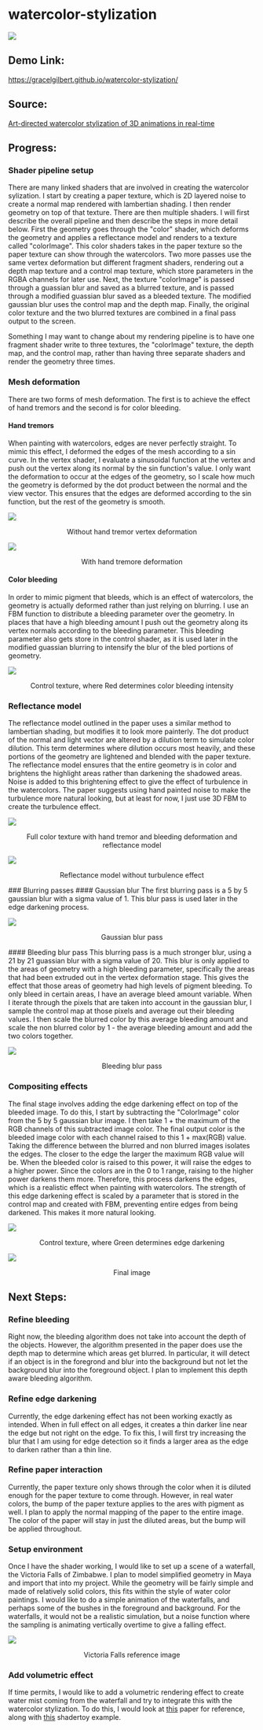 # watercolor-stylization

![](Images/Cover.png)

## Demo Link:
https://gracelgilbert.github.io/watercolor-stylization/

## Source:
[Art-directed watercolor stylization of 3D animations in real-time](Sources/Art-directed_watercolor_stylization_of_3D_animations_in_real-time.pdf)

## Progress:
### Shader pipeline setup
There are many linked shaders that are involved in creating the watercolor sylization. I start by creating a paper texture, which is 2D layered noise to create a normal map rendered with lambertian shading. I then render geometry on top of that texture.  There are then multiple shaders. I will first describe the overall pipeline and then describe the steps in more detail below.  First the geometry goes through the "color" shader, which deforms the geometry and applies a reflectance model and renders to a texture called "colorImage".  This color shaders takes in the paper texture so the paper texture can show through the watercolors. Two more passes use the same vertex deformation but different fragment shaders, rendering out a depth map texture and a control map texture, which store parameters in the RGBA channels for later use.  Next, the texture "colorImage" is passed through a guassian blur and saved as a blurred texture, and is passed through a modified guassian blur saved as a bleeded texture. The modified gaussian blur uses the control map and the depth map. Finally, the original color texture and the two blurred textures are combined in a final pass output to the screen.

Something I may want to change about my rendering pipeline is to have one fragment shader write to three textures, the "colorImage" texture, the depth map, and the control map, rather than having three separate shaders and render the geometry three times.  

### Mesh deformation
There are two forms of mesh deformation.  The first is to achieve the effect of hand tremors and the second is for color bleeding.
#### Hand tremors
When painting with watercolors, edges are never perfectly straight. To mimic this effect, I deformed the edges of the mesh according to a sin curve. In the vertex shader, I evaluate a sinusoidal function at the vertex and push out the vertex along its normal by the sin function's value. I only want the deformation to occur at the edges of the geometry, so I scale how much the geometry is deformed by the dot product between the normal and the view vector. This ensures that the edges are deformed according to the sin function, but the rest of the geometry is smooth.  

![](Images/NoBleedNoHandTremors.png)
<p align="center">
  Without hand tremor vertex deformation
</p>

![](Images/NoBleed.png)
<p align="center">
  With hand tremore deformation
</p>

#### Color bleeding
In order to mimic pigment that bleeds, which is an effect of watercolors, the geometry is actually deformed rather than just relying on blurring.  I use an FBM function to distribute a bleeding parameter over the geometry. In places that have a high bleeding amount I push out the geometry along its vertex normals according to the bleeding parameter.  This bleeding parameter also gets store in the control shader, as it is used later in the modified guassian blurring to intensify the blur of the bled portions of geometry. 

![](Images/Control.png)
<p align="center">
  Control texture, where Red determines color bleeding intensity 
</p>

### Reflectance model
The reflectance model outlined in the paper uses a similar method to lambertian shading, but modifies it to look more painterly. The dot product of the normal and light vector are altered by a dilution term to simulate color dilution.  This term determines where dilution occurs most heavily, and these portions of the geometry are lightened and blended with the paper texture. The reflectance model ensures that the entire geometry is in color and brightens the highlight areas rather than darkening the shadowed areas. Noise is added to this brightening effect to give the effect of turbulence in the watercolors. The paper suggests using hand painted noise to make the turbulence more natural looking, but at least for now, I just use 3D FBM to create the turbulence effect.

![](Images/Color.png)
<p align="center">
  Full color texture with hand tremor and bleeding deformation and reflectance model
</p>

![](Images/NoTurbulence.png)
<p align="center">
  Reflectance model without turbulence effect 
</p>
### Blurring passes
#### Gaussian blur
The first blurring pass is a 5 by 5 gaussian blur with a sigma value of 1.  This blur pass is used later in the edge darkening process.

![](Images/Blur.png)
<p align="center">
  Gaussian blur pass 
</p>
#### Bleeding blur pass
This blurring pass is a much stronger blur, using a 21 by 21 guassian blur with a sigma value of 20. This blur is only applied to the areas of geometry with a high bleeding parameter, specifically the areas that had been extruded out in the vertex deformation stage. This gives the effect that those areas of geometry had high levels of pigment bleeding. To only bleed in certain areas, I have an average bleed amount variable. When I iterate through the pixels that are taken into account in the gaussian blur, I sample the control map at those pixels and average out their bleeding values.  I then scale the blurred color by this average bleeding amount and scale the non blurred color by 1 - the average bleeding amount and add the two colors together. 

![](Images/Bleed.png)
<p align="center">
  Bleeding blur pass
</p>

### Compositing effects
The final stage involves adding the edge darkening effect on top of the bleeded image. To do this, I start by subtracting the "ColorImage" color from the 5 by 5 gaussian blur image. I then take 1 + the maximum of the RGB channels of this subtracted image color. The final output color is the bleeded image color with each channel raised to this 1 + max(RGB) value. Taking the difference between the blurred and non blurred images isolates the edges. The closer to the edge the larger the maximum RGB value will be.  When the bleeded color is raised to this power, it will raise the edges to a higher power. Since the colors are in the 0 to 1 range, raising to the higher power darkens them more.  Therefore, this process darkens the edges, which is a realistic effect when painting with watercolors.  The strength of this edge darkening effect is scaled by a parameter that is stored in the control map and created with FBM, preventing entire edges from being darkened.  This makes it more natural looking.

![](Images/Control.png)
<p align="center">
  Control texture, where Green determines edge darkening
</p>

![](Images/Cover.png)
<p align="center">
  Final image
</p>

## Next Steps:
### Refine bleeding 
Right now, the bleeding algorithm does not take into account the depth of the objects.  However, the algorithm presented in the paper does use the depth map to determine which areas get blurred.  In particular, it will detect if an object is in the foregrond and blur into the background but not let the background blur into the foreground object. I plan to implement this depth aware bleeding algorithm. 

### Refine edge darkening
Currently, the edge darkening effect has not been working exactly as intended.  When in full effect on all edges, it creates a thin darker line near the edge but not right on the edge. To fix this, I will first try increasing the blur that I am using for edge detection so it finds a larger area as the edge to darken rather than a thin line.
### Refine paper interaction
Currently, the paper texture only shows through the color when it is diluted enough for the paper texture to come through.  However, in real water colors, the bump of the paper texture applies to the ares with pigment as well.  I plan to apply the normal mapping of the paper to the entire image.  The color of the paper will stay in just the diluted areas, but the bump will be applied throughout.
### Setup environment
Once I have the shader working, I would like to set up a scene of a waterfall, the Victoria Falls of Zimbabwe.  I plan to model simplified geometry in Maya and import that into my project. While the geometry will be fairly simple and made of relatively solid colors, this fits within the style of water color paintings. I would like to do a simple animation of the waterfalls, and perhaps some of the bushes in the foreground and background. For the waterfalls, it would not be a realistic simulation, but a noise function where the sampling is animating vertically overtime to give a falling effect. 

![](Images/VictoriaFalls.jpeg)
<p align="center">
  Victoria Falls reference image 
</p>

### Add volumetric effect
If time permits, I would like to add a volumetric rendering effect to create water mist coming from the waterfall and try to integrate this with the watercolor stylization. To do this, I would look at [this](Sources/thesis.pdf) paper for reference, along with [this](https://www.shadertoy.com/view/4sjfzw) shadertoy example.
